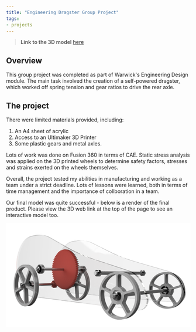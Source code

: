 ```yaml
---
title: "Engineering Dragster Group Project"
tags:
- projects
---
```


>**Link to the 3D model** [here](https://emiltsi.github.io/)

## Overview

This group project was completed as part of Warwick's Engineering Design module. The main task involved the creation of a self-powered dragster, which worked off spring tension and gear ratios to drive the rear axle.

## The project

There were limited materials provided, including:

1. An A4 sheet of acrylic
2. Access to an Ultimaker 3D Printer
3. Some plastic gears and metal axles.

Lots of work was done on Fusion 360 in terms of CAE. Static stress analysis was applied on the 3D printed wheels to determine safety factors, stresses and strains exerted on the wheels themselves.

Overall, the project tested my abilities in manufacturing and working as a team under a strict deadline. Lots of lessons were learned, both in terms of time management and the importance of collboration in a team.

Our final model was quite successful - below is a render of the final product. Please view the 3D web link at the top of the page to see an interactive model too.

![Image of dragster](/emil/images/dragster.png)
